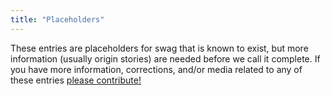 ```yaml
---
title: "Placeholders"
---
```

These entries are placeholders for swag that is known to exist, but more information (usually origin stories) are needed before we call it complete. If you have more information, corrections, and/or media related to any of these entries <a href="{{ site.baseurl }}{% link CONTRIBUTING.md %}">please contribute!</a>